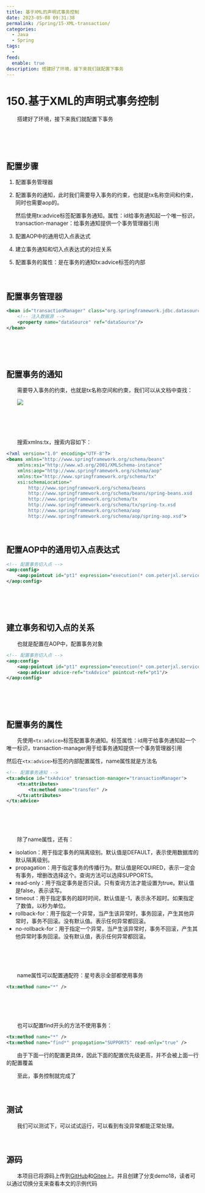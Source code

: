 ```yaml
---
title: 基于XML的声明式事务控制
date: 2023-05-08 09:31:38
permalink: /Spring/15-XML-transaction/
categories:
  - Java
  - Spring
tags:
  - 
feed:
  enable: true
description: 搭建好了环境，接下来我们就配置下事务
---
```

# 150.基于XML的声明式事务控制

　　搭建好了环境，接下来我们就配置下事务
<!-- more -->
　　‍

　　‍

## 配置步骤

1. 配置事务管理器
2. 配置事务的通知，此时我们需要导入事务的约束，也就是tx名称空间和约束，同时也需要aop的。

    然后使用tx:advice标签配置事务通知。属性：id给事务通知起一个唯一标识，transaction-manager：给事务通知提供一个事务管理器引用
3. 配置AOP中的通用切入点表达式
4. 建立事务通知和切入点表达式的对应关系
5. 配置事务的属性：是在事务的通知tx:advice标签的内部

　　‍

## 配置事务管理器

```xml
<bean id="transactionManager" class="org.springframework.jdbc.datasource.DataSourceTransactionManager">
    <!-- 注入数据源 -->
    <property name="dataSource" ref="dataSource"/>
</bean>
```

　　‍

　　‍

## 配置事务的通知

　　需要导入事务的约束，也就是tx名称空间和约束，我们可以从文档中查找：

　　​![](https://image.peterjxl.com/blog/image-20230504154708-k8wf90a.png)​

　　‍

　　‍

　　搜索xmlns:tx，搜索内容如下：

```xml
<?xml version="1.0" encoding="UTF-8"?>
<beans xmlns="http://www.springframework.org/schema/beans"
    xmlns:xsi="http://www.w3.org/2001/XMLSchema-instance"
    xmlns:aop="http://www.springframework.org/schema/aop"
    xmlns:tx="http://www.springframework.org/schema/tx"
    xsi:schemaLocation="
        http://www.springframework.org/schema/beans
        http://www.springframework.org/schema/beans/spring-beans.xsd
        http://www.springframework.org/schema/tx
        http://www.springframework.org/schema/tx/spring-tx.xsd
        http://www.springframework.org/schema/aop
        http://www.springframework.org/schema/aop/spring-aop.xsd">
```

　　‍
　　‍

## 配置AOP中的通用切入点表达式

```xml
<!-- 配置事务切入点 -->
<aop:config>
    <aop:pointcut id="pt1" expression="execution(* com.peterjxl.service.impl.*.*(..))"/>
</aop:config>
```

　　‍

　　‍

## 建立事务和切入点的关系

　　也就是配置在AOP中，配置事务对象

```xml
<!-- 配置事务切入点 -->
<aop:config>
    <aop:pointcut id="pt1" expression="execution(* com.peterjxl.service.impl.*.*(..))"/>
    <aop:advisor advice-ref="txAdvice" pointcut-ref="pt1"/>
</aop:config>
```

　　‍

　　‍

## 配置事务的属性

　　先使用`<tx:advice>`标签配置事务通知。标签属性：id用于给事务通知起一个唯一标识，transaction-manager用于给事务通知提供一个事务管理器引用

然后在`<tx:advice>`标签的内部配置属性，name属性就是方法名

```xml
<!-- 配置事务通知 -->
<tx:advice id="txAdvice" transaction-manager="transactionManager">
    <tx:attributes>
        <tx:method name="transfer" />
    </tx:attributes>
</tx:advice>
```

　　‍

　　‍

　　除了name属性，还有：

* isolation：用于指定事务的隔离级别。默认值是DEFAULT，表示使用数据库的默认隔离级别。
* propagation：用于指定事务的传播行为。默认值是REQUIRED，表示一定会有事务，增删改选择这个。查询方法可以选择SUPPORTS。
* read-only：用于指定事务是否只读。只有查询方法才能设置为true。默认值是false，表示读写。
* timeout：用于指定事务的超时时间，默认值是-1，表示永不超时。如果指定了数值，以秒为单位。
* rollback-for：用于指定一个异常，当产生该异常时，事务回滚，产生其他异常时，事务不回滚。没有默认值。表示任何异常都回滚。
* no-rollback-for：用于指定一个异常，当产生该异常时，事务不回滚，产生其他异常时事务回滚。没有默认值，表示任何异常都回滚。

　　‍

　　‍

　　name属性可以配置通配符：星号表示全部都使用事务

```xml
<tx:method name="*" />
```

　　‍

　　‍

　　也可以配置find开头的方法不使用事务：

```xml
<tx:method name="*" />
<tx:method name="find*" propagation="SUPPORTS" read-only="true" />
```

　　由于下面一行的配置更具体，因此下面的配置优先级更高，并不会被上面一行的配置覆盖

　　至此，事务控制就完成了

　　‍

## 测试

　　我们可以测试下，可以试试运行，可以看到有没异常都能正常处理。

　　‍

## 源码

　　本项目已将源码上传到[GitHub](https://github.com/Peter-JXL/LearnSpring)和[Gitee](https://gitee.com/peterjxl/LearnSpring)上。并且创建了分支demo18，读者可以通过切换分支来查看本文的示例代码

　　‍
